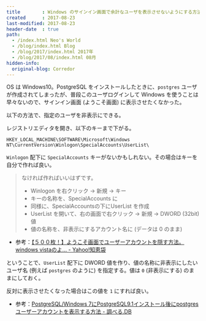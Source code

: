 ```yaml
---
title        : Windows のサインイン画面で余計なユーザを表示させないようにする方法
created      : 2017-08-23
last-modified: 2017-08-23
header-date  : true
path:
  - /index.html Neo's World
  - /blog/index.html Blog
  - /blog/2017/index.html 2017年
  - /blog/2017/08/index.html 08月
hidden-info:
  original-blog: Corredor
---
```


OS は Windows10。PostgreSQL をインストールしたときに、`postgres` ユーザが作成されてしまったが、普段このユーザログインして Windows を使うことは早々ないので、サインイン画面 (ようこそ画面) に表示させたくなかった。

以下の方法で、指定のユーザを非表示にできる。

レジストリエディタを開き、以下のキーまで下がる。

```
HKEY_LOCAL_MACHINE\SOFTWARE\Microsoft\Windows NT\CurrentVersion\Winlogon\SpecialAccounts\UserList\
```

`Winlogon` 配下に `SpecialAccounts` キーがないかもしれない。その場合はキーを自分で作れば良い。

> なければ作ればいいはずです。
> 
> - Winlogon を右クリック → 新規 → キー
> - キーの名称を、SpecialAccounts に
> - 同様に、SpecialAccountsの下にUserList を作成
> - UserList を開いて、右の画面で右クリック → 新規 → DWORD (32bit) 値
> - 値の名称を、非表示にするアカウント名に (データは 0 のまま)
- 参考：[【５００枚！】ようこそ画面でユーザーアカウントを隠す方法。windows vistaのよ... - Yahoo!知恵袋](https://detail.chiebukuro.yahoo.co.jp/qa/question_detail/q1428992889)

ということで、`UserList` 配下に DWORD 値を作り、値の名称に非表示にしたいユーザ名 (例えば `postgres` のように) を指定する。値は `0` (非表示にする) のままにしておく。

反対に表示させたくなった場合はこの値を `1` にすれば良い。

- 参考：[PostgreSQL/Windows 7にPostgreSQL9.1インストール後にpostgresユーザーアカウントを表示する方法 - 調べる.DB](http://db.just4fun.biz/?PostgreSQL/Windows%207%E3%81%ABPostgreSQL9.1%E3%82%A4%E3%83%B3%E3%82%B9%E3%83%88%E3%83%BC%E3%83%AB%E5%BE%8C%E3%81%ABpostgres%E3%83%A6%E3%83%BC%E3%82%B6%E3%83%BC%E3%82%A2%E3%82%AB%E3%82%A6%E3%83%B3%E3%83%88%E3%82%92%E8%A1%A8%E7%A4%BA%E3%81%99%E3%82%8B%E6%96%B9%E6%B3%95)
